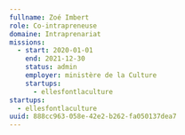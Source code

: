 ```yaml
---
fullname: Zoé Imbert
role: Co-intrapreneuse
domaine: Intraprenariat
missions:
  - start: 2020-01-01
    end: 2021-12-30
    status: admin
    employer: ministère de la Culture
    startups:
      - ellesfontlaculture
startups:
  - ellesfontlaculture
uuid: 888cc963-058e-42e2-b262-fa050137dea7
---
```

